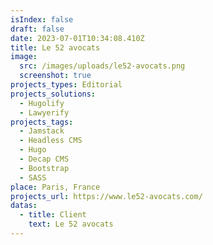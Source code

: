 ```yaml
---
isIndex: false
draft: false
date: 2023-07-01T10:34:08.410Z
title: Le 52 avocats
image:
  src: /images/uploads/le52-avocats.png
  screenshot: true
projects_types: Editorial
projects_solutions:
  - Hugolify
  - Lawyerify
projects_tags:
  - Jamstack
  - Headless CMS
  - Hugo
  - Decap CMS
  - Bootstrap
  - SASS
place: Paris, France
projects_url: https://www.le52-avocats.com/
datas:
  - title: Client
    text: Le 52 avocats
---
```

